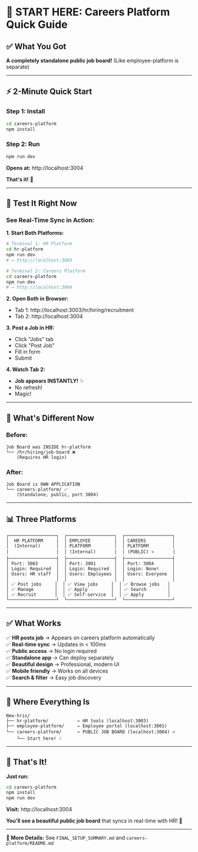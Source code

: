 # 🚀 START HERE: Careers Platform Quick Guide

## ✅ What You Got

**A completely standalone public job board!** (Like employee-platform is separate)

---

## ⚡ 2-Minute Quick Start

### **Step 1: Install**
```bash
cd careers-platform
npm install
```

### **Step 2: Run**
```bash
npm run dev
```

**Opens at:** http://localhost:3004

**That's it!** 🎉

---

## 🧪 Test It Right Now

### **See Real-Time Sync in Action:**

**1. Start Both Platforms:**

```bash
# Terminal 1: HR Platform
cd hr-platform
npm run dev
# → http://localhost:3003

# Terminal 2: Careers Platform
cd careers-platform
npm run dev
# → http://localhost:3004
```

**2. Open Both in Browser:**
- Tab 1: http://localhost:3003/hr/hiring/recruitment
- Tab 2: http://localhost:3004

**3. Post a Job in HR:**
- Click "Jobs" tab
- Click "Post Job"
- Fill in form
- Submit

**4. Watch Tab 2:**
- **Job appears INSTANTLY!** ✨
- No refresh!
- Magic!

---

## 🎯 What's Different Now

### **Before:**
```
Job Board was INSIDE hr-platform
└── /hr/hiring/job-board ❌
    (Requires HR login)
```

### **After:**
```
Job Board is OWN APPLICATION
└── careers-platform/ ✅
    (Standalone, public, port 3004)
```

---

## 📊 Three Platforms

```
┌──────────────────┐  ┌──────────────────┐  ┌──────────────────┐
│  HR PLATFORM     │  │ EMPLOYEE         │  │ CAREERS          │
│  (Internal)      │  │ PLATFORM         │  │ PLATFORM         │
│                  │  │ (Internal)       │  │ (PUBLIC) ⭐       │
├──────────────────┤  ├──────────────────┤  ├──────────────────┤
│ Port: 3003       │  │ Port: 3001       │  │ Port: 3004       │
│ Login: Required  │  │ Login: Required  │  │ Login: None!     │
│ Users: HR staff  │  │ Users: Employees │  │ Users: Everyone  │
│                  │  │                  │  │                  │
│ ✅ Post jobs     │  │ ✅ View jobs     │  │ ✅ Browse jobs   │
│ ✅ Manage        │  │ ✅ Apply         │  │ ✅ Search        │
│ ✅ Recruit       │  │ ✅ Self-service  │  │ ✅ Apply         │
└──────────────────┘  └──────────────────┘  └──────────────────┘
```

---

## ✅ What Works

✅ **HR posts job** → Appears on careers platform automatically  
✅ **Real-time sync** → Updates in < 100ms  
✅ **Public access** → No login required  
✅ **Standalone app** → Can deploy separately  
✅ **Beautiful design** → Professional, modern UI  
✅ **Mobile friendly** → Works on all devices  
✅ **Search & filter** → Easy job discovery  

---

## 📁 Where Everything Is

```
New-hris/
├── hr-platform/           ← HR tools (localhost:3003)
├── employee-platform/     ← Employee portal (localhost:3001)
└── careers-platform/      ← PUBLIC JOB BOARD (localhost:3004) ⭐
    └── Start here! ☝️
```

---

## 🎉 That's It!

**Just run:**
```bash
cd careers-platform
npm install
npm run dev
```

**Visit:** http://localhost:3004

**You'll see a beautiful public job board** that syncs in real-time with HR! 🚀

---

**📖 More Details:** See `FINAL_SETUP_SUMMARY.md` and `careers-platform/README.md`












